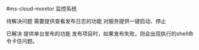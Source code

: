 #ms-cloud-monitor
监控系统

待解决问题
	需要提供查看发布日志的功能
	对服务提供一键启动、停止

已解决
	提供单台发布的功能
	发布项目时，如果发布失败，则会出现执行的shell命令卡住问题。